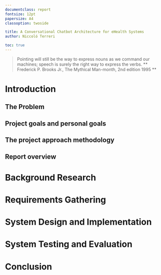 ```yaml
---
documentclass: report
fontsize: 12pt
papersize: A4
classoption: twoside

title: A Conversational Chatbot Architecture for eHealth Systems
author: Niccoló Terreri

toc: true
---
```


> Pointing will still be the way to express nouns as we command our machines;
> speech is surely the right way to express the verbs.
** Frederick P. Brooks Jr., The Mythical Man-month, 2nd edition 1995 **

# Introduction
## The Problem
## Project goals and personal goals
## The project approach methodology
## Report overview

# Background Research

# Requirements Gathering

# System Design and Implementation

# System Testing and Evaluation

# Conclusion
